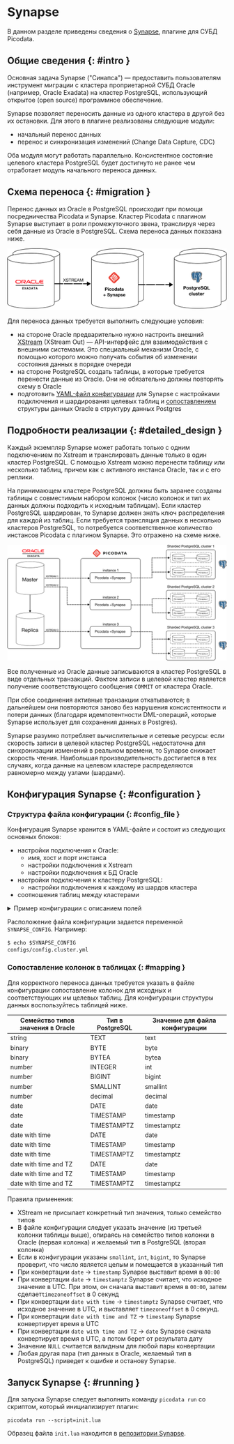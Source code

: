 # Synapse

В данном разделе приведены сведения о
[Synapse](https://git.picodata.io/picodata/synapse), плагине для
СУБД Picodata.

## Общие сведения {: #intro }

Основная задача Synapse ("Синапса") — предоставить пользователям
инструмент миграции с кластера проприетарной СУБД Oracle (например,
Oracle Exadata) на кластер PostgreSQL, использующий открытое (open
source) программное обеспечение.

Synapse позволяет переносить данные из одного кластера в другой
без их остановки. Для этого в плагине реализованы следующие
модули:

- начальный перенос данных
- перенос и синхронизация изменений (Change Data Capture, CDC)

Оба модуля могут работать параллельно. Консистентное состояние целевого
кластера PostgreSQL будет достигнуто не ранее чем отработает модуль
начального переноса данных.

## Схема переноса {: #migration }

Перенос данных из Oracle в PostgreSQL происходит при помощи
посредничества Picodata и Synapse. Кластер Picodata с плагином
Synapse выступает в роли промежуточного звена, транслируя через себя
данные из Oracle в PostgreSQL. Схема переноса данных показана ниже.

![SYNAPSE GENERAL SCHEME](../images/synapse_general.svg)

Для переноса данных требуется выполнить следующие условия:

- на стороне Oracle предварительно нужно настроить внешний
[XStream](https://docs.oracle.com/en/database/oracle/oracle-database/19/xstrm/introduction-to-xstream.html#GUID-644C0567-E409-4611-9D9E-C5C51FBF2DE0)
(XStream Out) — API-интерфейс для взаимодействия с внешними системами.
Это специальный механизм Oracle, с помощью которого можно получать
события об изменении состояния данных в порядке очереди
- на стороне PostgreSQL создать таблицы, в которые требуется перенести
  данные из Oracle. Они не обязательно должны повторять схему в Oracle
- подготовить [YAML-файл конфигурации](#configuration) для Synapse с
  настройками подключения и шардирования целевых таблиц и
  [сопоставлением](#mapping) структуры данных Oracle в структуру данных
  Postgres

## Подробности реализации {: #detailed_design }

Каждый экземпляр Synapse может работать только с одним подключением по Xstream
и транслировать данные только в один кластер PostgreSQL. С помощью Xstream можно
перенести таблицу или несколько таблиц, причем как с активного инстанса Oracle,
так и с его реплики.

На принимающем кластере PostgreSQL должны быть заранее созданы таблицы с
совместимым набором колонок (число колонок и тип их данных должны
подходить к исходным таблицам). Если кластер PostgreSQL шардирован, то
Synapse должен знать ключ распределения для каждой из таблиц. Если
требуется трансляция данных в несколько кластеров PostgreSQL, то
потребуется соответственное количество инстансов Picodata с плагином
Synapse. Это отражено на схеме ниже.

![SYNAPSE DETAILED SCHEME](../images/synapse_detailed.svg)

Все полученные из Oracle данные записываются в кластер PostgreSQL в
виде отдельных транзакций. Фактом записи в целевой кластер является
получение соответствующего сообщения `COMMIT` от кластера Oracle.

При сбое соединения активные транзакции откатываются; в дальнейшем они
повторяются заново без нарушения консистентности и потери данных
(благодаря идемпотентности DML-операций, которые Synapse использует для
сохранения данных в Postgres).

Synapse разумно потребляет вычислительные и сетевые ресурсы: если
скорость записи в целевой кластер PostgreSQL недостаточна для
синхронизации изменений в реальном времени, то Synapse снижает скорость
чтения. Наибольшая производительность достигается в тех случаях, когда
данные на целевом кластере распределяются равномерно между узлами
(шардами).

## Конфигурация Synapse {: #configuration }

### Структура файла конфигурации {: #config_file }

Конфигурация Synapse хранится в YAML-файле и состоит из следующих основных блоков:

- настройки подключения к Oracle:
    - имя, хост и порт инстанса
    - настройки подключения к Xstream
    - настройки подключения к БД Oracle
- настройки подключения к кластеру PostgreSQL:
    - настройки подключения к каждому из шардов кластера
- соотношения таблиц между кластерами

<details><summary>Пример конфигурации с описанием полей</summary>

```yaml
runtime: # Настройки tokio-рантайма.
  name: "sistokio"
  worker_threads: 2

bridges:
  test: # Название моста, используется в логах.
    oracle:
      name: "test" # Название соединения, используется в логах.
      host: "localhost" # Адрес сервера, может быть dns или ip.
      port: 1521 # Порт.
      xstream_db: "TNT" # Название БД (service name), в которой создан xstream.
      xstream_name: "tntsync" # Название xstream.
      xstream_username: "c##xstrmadmin" # Имя пользователя, у которого есть права на подключение к xstream и захвату изменений из него.
      xstream_password: "xstrmadmin" # Пароль пользователя выше.
      init_db: "TNTPDB" # База данных, из которой необходимо забирать начальные данные.
      init_enabled: true # Включен или выключен модуль начального наполнения данных.
      init_username: "PDBADMIN" # Имя пользователя для чтения данных из базы.
      init_password: "tntPswd" # Пароль пользователя выше.
      connect_tries: 2 # Сколько попыток подключения делать перед тем, как инициализация плагина будет признана неуспешной.

    postgres:
      name: "test" # Название соединения, используется в логах.
      shards: # Если PostgreSQL не шардирован, укажите 1 шард ниже. Для успешной инициализации плагина необходимо подключение ко всем шардам.
        - host: "localhost" # Адрес шарда.
          port: 5431 # Port шарда.
          user: "postgres" # Имя пользователя для записи данных в шард.
          password: "tntPswd" # Пароль пользователя выше.
          db: "postgres" # Название БД, в которую пишутся данные.
          pool_size: 2 # Размер пул потоков.
          connect_tries: 2 # Сколько попыток подключения делать перед тем, как инициализация плагина будет признана неуспешной.

        - host: "localhost"
          port: 5433
          user: "postgres"
          password: "tntPswd"
          db: "postgres"
          pool_size: 2
          connect_tries: 2

    tables: # Настройка маппинга таблиц и колонок. Изменения в данных таблиц, не описанных ниже, будут проигнорированы.
      pdbadmin.deal: # Полное имя таблицы в Oracle.
        pk: ["id"] # Первичный ключ, может быть составным.
        name: "public.deal" # Полное имя таблицы в PostgreSQL.
        bindings: # Маппинг колонок в формате: <название колонки в Oracle> : [ "<название колонки в PostgreSQL>", "<тип данных в колонке>"" ].
          id: ["id", "int"]
          person_id: ["person_id", "int"]
          deal_number: ["deal_number", "text"]
          amount: ["amount", "decimal"]

      pdbadmin.person:
        pk: ["id"]
        name: "public.person"
        bindings:
          id: ["id", "int"]
          age: ["age", "int"]
          salary: ["salary", "decimal"]
          fullname: ["fullname", "text"]
```
</details>

Расположение файла конфигурации задается переменной `SYNAPSE_CONFIG`. Например:

```shell
$ echo $SYNAPSE_CONFIG
configs/config.cluster.yml
```

### Сопоставление колонок в таблицах {: #mapping }

Для корректного переноса данных требуется указать в файле конфигурации
сопоставление колонок для исходных и соответствующих им целевых таблиц. Для
конфигурации структуры данных воспользуйтесь таблицей ниже.

| Семейство типов значения в Oracle | Тип в PostgreSQL | Значение для файла конфигурации |
| ----------- | ------- | --------- |
| string | TEXT | text |
| binary | BYTE | byte |
| binary | BYTEA | bytea |
| number | INTEGER | int |
| number | BIGINT | bigint |
| number | SMALLINT | smallint |
| number | decimal | decimal |
| date | DATE | date |
| date | TIMESTAMP | timestamp |
| date | TIMESTAMPTZ | timestamptz |
| date with time | DATE | date |
| date with time | TIMESTAMP | timestamp |
| date with time | TIMESTAMPTZ | timestamptz |
| date with time and TZ | DATE | date |
| date with time and TZ | TIMESTAMP | timestamp |
| date with time and TZ | TIMESTAMPTZ | timestamptz |

Правила применения:

- XStream не присылает конкретный тип значения, только семейство типов
- В файле конфигурации следует указать значение (из третьей колонки
  таблицы выше), опираясь на семейство типов колонки в Oracle (первая
  колонка) и желаемый тип в PostgreSQL (вторая колонка)
- Если в конфигурации указаны `smallint`, `int`, `bigint`, то Synapse
  проверит, что число является целым и помещается в указанный тип
- При конвертации `date` -> `timestamp` Synapse выставит время в `00:00`
- При конвертации `date` -> `timestamptz` Synapse считает, что исходное
  значение в UTC. При этом, он сначала выставит время в `00:00`, затем
  сделает`timezoneoffset` в 0 секунд
- При конвертации `date with time` -> `timestamptz` Synapse считает, что
  исходное значение в UTC, и выставляет `timezoneoffset` в 0 секунд.
- При конвертации `date with time and TZ` -> `timestamp` Synapse
  конвертирует время в UTC
- При конвертации `date with time and TZ` -> `date` Synapse сначала
  конвертирует время в UTC, а потом берет от результата дату
- Значение `NULL` считается валидным для любой пары конвертации
- Любая другая пара (тип данных в Oracle, желаемый тип в PostgreSQL)
  приведет к ошибке и останову Synapse.

## Запуск Synapse {: #running }

Для запуска Synapse следует выполнить команду `picodata run` со скриптом, который инициализирует плагин:

```shell
picodata run --script=init.lua
```

Образец файла `init.lua` находится в [репозитории
Synapse](https://git.picodata.io/picodata/synapse/-/blob/master/init.lua).
